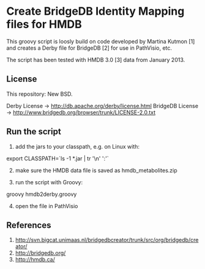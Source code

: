 Create BridgeDB Identity Mapping files for HMDB
===============================================

This groovy script is loosly build on code developed by Martina Kutmon [1]
and creates a Derby file for BridgeDB [2] for use in PathVisio, etc.

The script has been tested with HMDB 3.0 [3] data from January 2013.

License
-------

This repository: New BSD.

Derby License -> http://db.apache.org/derby/license.html
BridgeDB License -> http://www.bridgedb.org/browser/trunk/LICENSE-2.0.txt

Run the script
--------------

1. add the jars to your classpath, e.g. on Linux with:

  export CLASSPATH=\`ls -1 *.jar | tr '\n' ':'\`

2. make sure the HMDB data file is saved as hmdb_metabolites.zip

3. run the script with Groovy:

  groovy hmdb2derby.groovy

4. open the file in PathVisio

References
----------

1. http://svn.bigcat.unimaas.nl/bridgedbcreator/trunk/src/org/bridgedb/creator/
2. http://bridgedb.org/
3. http://hmdb.ca/
